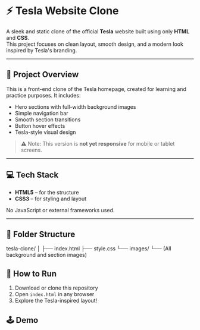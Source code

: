 # ⚡ Tesla Website Clone

A sleek and static clone of the official **Tesla** website built using only **HTML** and **CSS**.  
This project focuses on clean layout, smooth design, and a modern look inspired by Tesla's branding.

---

## 🚗 Project Overview

This is a front-end clone of the Tesla homepage, created for learning and practice purposes. It includes:

- Hero sections with full-width background images  
- Simple navigation bar  
- Smooth section transitions  
- Button hover effects  
- Tesla-style visual design

> ⚠️ Note: This version is **not yet responsive** for mobile or tablet screens.

---

## 💻 Tech Stack

- **HTML5** – for the structure  
- **CSS3** – for styling and layout  

No JavaScript or external frameworks used.

---

## 📂 Folder Structure

tesla-clone/
│
├── index.html
├── style.css
└── images/
└── (All background and section images)

## 🚀 How to Run

1. Download or clone this repository  
2. Open `index.html` in any browser  
3. Explore the Tesla-inspired layout!

## 🕹️ Demo